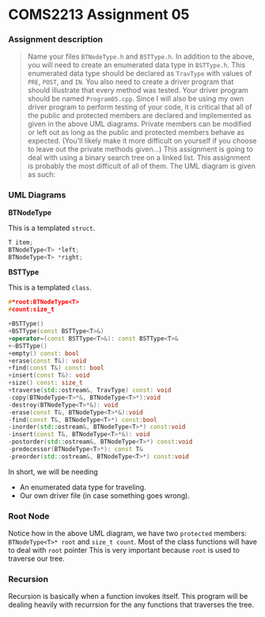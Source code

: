 COMS2213 Assignment 05
======================
### Assignment description
>Name your files `BTNodeType.h` and `BSTType.h`. In addition to the above, you will need to create an enumerated data type in `BSTType.h`. This enumerated data type should be declared as `TravType` with values of `PRE`, `POST`, and `IN`. You also need to create a driver program that should illustrate that every method was tested. Your driver program should be named `Program05.cpp`. Since I will also be using my own driver program to perform testing of your code, it is critical that all of the public and protected members are declared and implemented as given in the above UML diagrams. Private members can be modified or left out as long as the public and protected members behave as expected. (You'll likely make it more difficult on yourself if you choose to leave out the private methods given...)
This assignment is going to deal with using a binary search tree on a linked list. This assignment is probably the most difficult of all of them. The UML diagram is given as such:

### UML Diagrams

**BTNodeType**

This is a templated `struct`.
```c++
T item;
BTNodeType<T> *left;
BTNodeType<T> *right;
```

**BSTType**

This is a templated `class`.
```c++
#*root:BTNodeType<T>
#count:size_t

+BSTType()
+BSTType(const BSTType<T>&)
+operator=(const BSTType<T>&): const BSTType<T>&
+~BSTType()
+empty() const: bool
+erase(const T&): void
+find(const T&) const: bool
+insert(const T&): void
+size() const: size_t
+traverse(std::ostream&, TravType) const: void
-copy(BTNodeType<T>*&, BTNodeType<T>*):void
-destroy(BTNodeType<T>*&): void
-erase(const T&, BTNodeType<T>*&):void
-find(const T&, BTNodeType<T>*) const:bool
-inorder(std::ostream&, BTNodeType<T>*) const:void
-insert(const T&, BTNodeType<T>*&): void
-postorder(std::ostream&, BTNodeType<T>*) const:void
-predecessor(BTNodeType<T>*): const T&
-preorder(std::ostream&, BTNodeType<T>*) const:void
```


In short, we will be needing
+ An enumerated data type for traveling.
+ Our own driver file (in case something goes wrong).

### Root Node
Notice how in the above UML diagram, we have two `protected` members: `BTNodeType<T>* root` and `size_t count`. Most of the class functions will have to deal with `root` pointer This is very important because `root` is used to traverse our tree.

### Recursion
Recursion is basically when a function invokes itself. This program will be dealing heavily with recurrsion for the any functions that traverses the tree.
